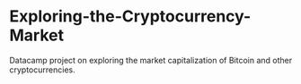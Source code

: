 # Exploring-the-Cryptocurrency-Market
Datacamp project on exploring the market capitalization of Bitcoin and other cryptocurrencies.
